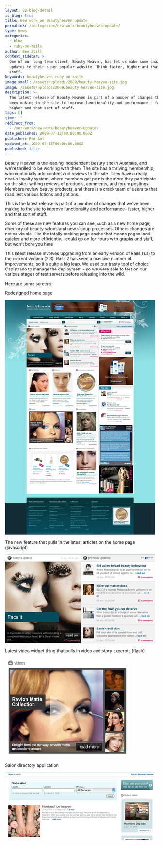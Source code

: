 ```yaml
---
layout: v2-blog-detail
is_blog: true
title: New work on Beautyheaven update
permalink: /:categories/new-work-beautyheaven-update/
type: news
categories:
  - blog
  - ruby-on-rails
author: Ben Still
content_sidebar: >
  One of our long-term client, Beauty Heaven, has let us make some snazzy new
  updates to their super popular website. Think faster, higher and that sort of
  stuff.
keywords: beautyheaven ruby on rails
image_small: /assets/uploads/2009/beauty-heaven-site.jpg
image: /assets/uploads/2009/beauty-heaven-site.jpg
description: >-
  The latest release of Beauty Heaven is part of a number of changes that we've
  been making to the site to improve functionality and performance - faster,
  higher and that sort of stuff.
tags: []
time: ''
redirect_from:
  - /our-work/new-work-beautyheaven-update/
date_published: 2009-07-13T00:00:00.000Z
publisher: Red Ant
updated_at: 2009-07-13T00:00:00.000Z
published: false
---
```


Beauty Heaven is the leading independent Beauty site in Australia, and we're thrilled to be working with them. The site has a thriving membership, who continually add content and reviews to the site. They have a really neat-o loyalty system, where members get points the more they participate on the site- writing reviews of products, comments, and forum postings. Members review beauty products, and there is a crack team of users to that road test various lotions and potions.

This is the latest release is part of a number of changes that we've been making to the site to improve functionality and performance- faster, higher and that sort of stuff.

Some of these are new features you can see, such as a new home page, directory of beauty salons and new signup processes. Others changes are not so visible- like the totally rocking page cache that means pages load quicker and more efficiently. I could go on for hours with graphs and stuff, but won't bore you here

This latest release involves upgrading from an early version of Rails (1.3) to the current version (2.3). Rails 2 has seen a massive number of improvements, so it's quite a big leap. We used our trusty tool of choice Capistrano to manage the deployment - so we were able to test on our various stages of test servers before releasing into the wild.

Here are some screens:

Redesigned home page

![Redesigned home page](/assets/uploads/2009/beautyheaven-redesigned-home-page.jpg)

The new feature that pulls in the latest articles on the home page (javascript)

![Home page feed](/assets/uploads/2009/beautyheaven-home-page-feed.jpg)

Latest video widget thing that pulls in video and story excerpts (flash)

![Video preview widget](/assets/uploads/2009/beautyheaven-video-preview-widget.jpg)

Salon directory application

![Salon directory](/assets/uploads/2009/beautyheaven-salon-directory.jpg)
